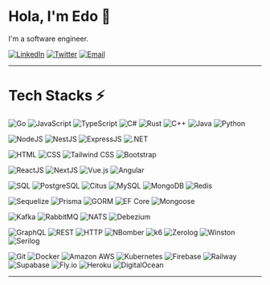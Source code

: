 # Hola, I'm Edo 👋

I'm a software engineer.

[![LinkedIn](https://img.shields.io/badge/LinkedIn-edwardosamosir-informational?style=flat-square&logo=linkedin)][LinkedIn]
[![Twitter](https://img.shields.io/badge/X-EdwardoSamosir-informational?style=flat-square&logo=x)][Twitter]
[![Email](https://img.shields.io/badge/Email-edwardosamosir@gmail.com-c14438?style=flat-square&logo=gmail)][Email]

---

# Tech Stacks ⚡

![Go](https://img.shields.io/badge/-Go-black?style=flat-square&logo=go)
![JavaScript](https://img.shields.io/badge/-JavaScript-black?style=flat-square&logo=javascript)
![TypeScript](https://img.shields.io/badge/-TypeScript-black?style=flat-square&logo=typescript)
![C#](https://img.shields.io/badge/-C%23-black?style=flat-square&logo=csharp)
![Rust](https://img.shields.io/badge/-Rust-black?style=flat-square&logo=rust)
![C++](https://img.shields.io/badge/-C++-black?style=flat-square&logo=cplusplus)
![Java](https://img.shields.io/badge/-Java-black?style=flat-square&logo=java-lang)
![Python](https://img.shields.io/badge/-Python-black?style=flat-square&logo=python)


![NodeJS](https://img.shields.io/badge/-NodeJS-black?style=flat-square&logo=node.js)
![NestJS](https://img.shields.io/badge/-NestJS-black?style=flat-square&logo=nestjs)
![ExpressJS](https://img.shields.io/badge/-ExpressJS-black?style=flat-square&logo=express)
![.NET](https://img.shields.io/badge/-ASP.NET-black?style=flat-square&logo=dotnet)

![HTML](https://img.shields.io/badge/-HTML-black?style=flat-square&logo=html5)
![CSS](https://img.shields.io/badge/-CSS-black?style=flat-square&logo=css3)
![Tailwind CSS](https://img.shields.io/badge/-Tailwind%20CSS-black?style=flat-square&logo=tailwind-css)
![Bootstrap](https://img.shields.io/badge/-Bootstrap-black?style=flat-square&logo=bootstrap)

![ReactJS](https://img.shields.io/badge/-ReactJS-black?style=flat-square&logo=react)
![NextJS](https://img.shields.io/badge/-NextJS-black?style=flat-square&logo=next.js)
![Vue.js](https://img.shields.io/badge/-Vue.js-black?style=flat-square&logo=vue.js)
![Angular](https://img.shields.io/badge/-Angular-black?style=flat-square&logo=angular)

![SQL](https://img.shields.io/badge/-SQL-black?style=flat-square)
![PostgreSQL](https://img.shields.io/badge/-PostgreSQL-black?style=flat-square&logo=postgresql)
![Citus](https://img.shields.io/badge/-CitusData-black?style=flat-square&logo=citusdata)
![MySQL](https://img.shields.io/badge/-MySQL-black?style=flat-square&logo=mysql)
![MongoDB](https://img.shields.io/badge/-MongoDB-black?style=flat-square&logo=mongodb)
![Redis](https://img.shields.io/badge/-Redis-black?style=flat-square&logo=redis)

![Sequelize](https://img.shields.io/badge/-Sequelize-black?style=flat-square&logo=sequelize)
![Prisma](https://img.shields.io/badge/-Prisma-black?style=flat-square&logo=prisma)
![GORM](https://img.shields.io/badge/-GORM-black?style=flat-square)
![EF Core](https://img.shields.io/badge/-EF_Core-black?style=flat-square&logo=microsoft)
![Mongoose](https://img.shields.io/badge/-Mongoose-black?style=flat-square&logo=mongoose)

![Kafka](https://img.shields.io/badge/-Kafka-black?style=flat-square&logo=apache-kafka)
![RabbitMQ](https://img.shields.io/badge/-RabbitMQ-black?style=flat-square&logo=rabbitmq)
![NATS](https://img.shields.io/badge/-NATS-black?style=flat-square&logo=nats.io)
![Debezium](https://img.shields.io/badge/-Debezium-black?style=flat-square&logo=debezium.io)

![GraphQL](https://img.shields.io/badge/-GraphQL-black?style=flat-square&logo=graphql)
![REST](https://img.shields.io/badge/-{REST:API}-black?style=flat-square)
![HTTP](https://img.shields.io/badge/-HTTP-black?style=flat-square&logo=http)
![NBomber](https://img.shields.io/badge/-NBomber-black?style=flat-square&logo=nbomber)
![k6](https://img.shields.io/badge/-k6-black?style=flat-square&logo=k6)
![Zerolog](https://img.shields.io/badge/-Zerolog-black?style=flat-square&logo=zerolog)
![Winston](https://img.shields.io/badge/-Winston-black?style=flat-square&logo=winston)
![Serilog](https://img.shields.io/badge/-Serilog-black?style=flat-square&logo=serilog)

![Git](https://img.shields.io/badge/-Git-black?style=flat-square&logo=git)
![Docker](https://img.shields.io/badge/-Docker-black?style=flat-square&logo=docker)
![Amazon AWS](https://img.shields.io/badge/-AWS-black?style=flat-square&logo=amazon-web-services)
![Kubernetes](https://img.shields.io/badge/-Kubernetes-black?style=flat-square&logo=kubernetes)
![Firebase](https://img.shields.io/badge/-Firebase-black?style=flat-square&logo=firebase)
![Railway](https://img.shields.io/badge/-Railway-black?style=flat-square&logo=railway)
![Supabase](https://img.shields.io/badge/-Supabase-black?style=flat-square&logo=supabase)
![Fly.io](https://img.shields.io/badge/-Fly.io-black?style=flat-square&logo=flydotio)
![Heroku](https://img.shields.io/badge/-Heroku-black?style=flat-square&logo=heroku)
![DigitalOcean](https://img.shields.io/badge/-DigitalOcean-black?style=flat-square&logo=digitalocean)

---

[Website]: https://edwardo-samosir-portfolio-site.web.app/
[LinkedIn]: https://linkedin.com/in/edwardosamosir/
[Twitter]: https://x.com/EdwardoSamosir
[Email]: mailto:edwardosamosir@gmail.com
